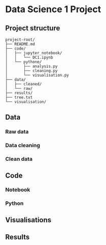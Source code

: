 # Data Science 1 Project

## Project structure

```plaintext
project-root/
├── README.md
├── code/
│   ├── jupyter_notebook/
│   │   └── DC1.ipynb
│   └── pythone/
│       ├── analysis.py
│       ├── cleaning.py
│       └── visualisation.py
├── data/
│   ├── cleaned/
│   └── raw/
├── results/
├── tree.txt
└── visualisation/
```

## Data

### Raw data

### Data cleaning

### Clean data

## Code

### Notebook

### Python

## Visualisations

## Results